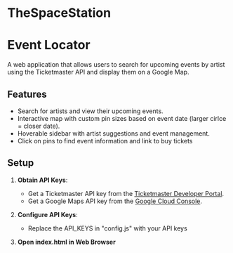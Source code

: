 # TheSpaceStation
# Event Locator

A web application that allows users to search for upcoming events by artist using the Ticketmaster API and display them on a Google Map.

## Features
- Search for artists and view their upcoming events.
- Interactive map with custom pin sizes based on event date (larger cirlce = closer date).
- Hoverable sidebar with artist suggestions and event management.
- Click on pins to find event information and link to buy tickets

## Setup 
1. **Obtain API Keys**:
   - Get a Ticketmaster API key from the [Ticketmaster Developer Portal](https://developer.ticketmaster.com/).
   - Get a Google Maps API key from the [Google Cloud Console](https://console.cloud.google.com/).

2. **Configure API Keys**:
   - Replace the API_KEYS in "config.js" with your API keys
  
3. **Open index.html in Web Browser**
